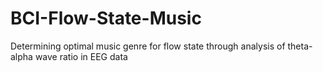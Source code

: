 # BCI-Flow-State-Music
Determining optimal music genre for flow state through analysis of theta-alpha wave ratio in EEG data
